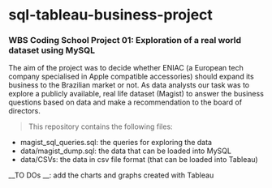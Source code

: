 # sql-tableau-business-project

### __WBS Coding School Project 01: Exploration of a real world dataset using MySQL__

The aim of the project was to decide whether ENIAC (a European tech company specialised in Apple compatible accessories) should expand its business to the Brazilian market or not. 
As data analysts our task was to explore a publicly available, real life dataset (Magist) to answer the business questions based on data and make a recommendation to the board of directors. 

> This repository contains the following files:

- magist_sql_queries.sql: the queries for exploring the data
- data/magist_dump.sql: the data that can be loaded into MySQL
- data/CSVs: the data in csv file format (that can be loaded into Tableau)

__TO DOs __: add the charts and graphs created with Tableau
